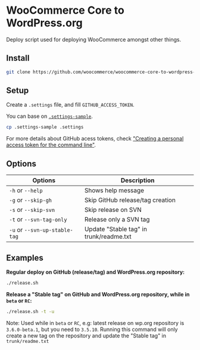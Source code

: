 # WooCommerce Core to WordPress.org

Deploy script used for deploying WooCommerce amongst other things.

## Install

```bash
git clone https://github.com/woocommerce/woocommerce-core-to-wordpress-org.git
```

## Setup

Create a `.settings` file, and fill `GITHUB_ACCESS_TOKEN`.

You can base on [`.settings-sample`](https://github.com/woocommerce/woocommerce-core-to-wordpress-org/blob/master/.settings-sample).

```bash
cp .settings-sample .settings
```

For more details about GitHub acess tokens, check ["Creating a personal access token for the command line"](https://help.github.com/en/articles/creating-a-personal-access-token-for-the-command-line).

## Options

| Options                       | Description                             |
|-------------------------------|-----------------------------------------|
| `-h` or `--help`              | Shows help message                      |
| `-g` or `--skip-gh`           | Skip GitHub release/tag creation        |
| `-s` or `--skip-svn`          | Skip release on SVN                     |
| `-t` or `--svn-tag-only`      | Release only a SVN tag                  |
| `-u` or `--svn-up-stable-tag` | Update "Stable tag" in trunk/readme.txt |

## Examples

**Regular deploy on GitHub (release/tag) and WordPress.org repository:**

```bash
./release.sh
```

**Release a "Stable tag" on GitHub and WordPress.org repository, while in `beta` or `RC`:**

```bash
./release.sh -t -u
```

Note: Used while in `beta` or `RC`, e.g: latest release on wp.org repository is `3.6.0-beta.1`, but you need to `3.5.10`. Running this command will only create a new tag on the repository and update the "Stable tag" in `trunk/readme.txt`
